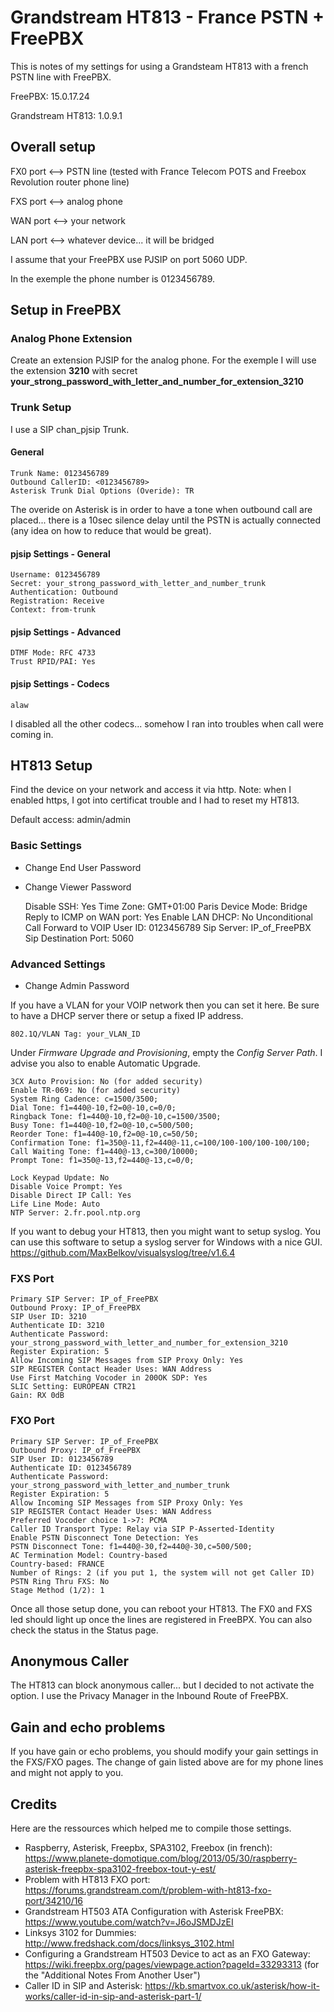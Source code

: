 # Grandstream HT813 - France PSTN + FreePBX

This is notes of my settings for using a Grandsteam HT813 with a french PSTN line with FreePBX.

FreePBX: 15.0.17.24

Grandstream HT813: 1.0.9.1 

## Overall setup

FX0 port <--> PSTN line (tested with France Telecom POTS and Freebox Revolution router phone line)

FXS port <--> analog phone

WAN port <--> your network

LAN port <--> whatever device... it will be bridged

I assume that your FreePBX use PJSIP on port 5060 UDP.

In the exemple the phone number is 0123456789.

## Setup in FreePBX

### Analog Phone Extension

Create an extension PJSIP for the analog phone. For the exemple I will use the extension **3210** with secret **your_strong_password_with_letter_and_number_for_extension_3210**

### Trunk Setup

I use a SIP chan_pjsip Trunk.

#### General

    Trunk Name: 0123456789
    Outbound CallerID: <0123456789>
    Asterisk Trunk Dial Options (Overide): TR

The overide on Asterisk is in order to have a tone when outbound call are placed... there is a 10sec silence delay until the PSTN is actually connected (any idea on how to reduce that would be great).

#### pjsip Settings - General

    Username: 0123456789
    Secret: your_strong_password_with_letter_and_number_trunk
    Authentication: Outbound
    Registration: Receive
    Context: from-trunk

#### pjsip Settings - Advanced

    DTMF Mode: RFC 4733
    Trust RPID/PAI: Yes
    
#### pjsip Settings - Codecs

    alaw

I disabled all the other codecs... somehow I ran into troubles when call were coming in.

## HT813 Setup

Find the device on your network and access it via http. Note: when I enabled https, I got into certificat trouble and I had to reset my HT813.

Default access: admin/admin

### Basic Settings

- Change End User Password
- Change Viewer Password

    Disable SSH: Yes
    Time Zone: GMT+01:00 Paris
    Device Mode: Bridge
    Reply to ICMP on WAN port: Yes
    Enable LAN DHCP: No
    Unconditional Call Forward to VOIP 
        User ID: 0123456789
        Sip Server: IP_of_FreePBX
        Sip Destination Port: 5060

### Advanced Settings

- Change Admin Password

If you have a VLAN for your VOIP network then you can set it here. Be sure to have a DHCP server there or setup a fixed IP address.

    802.1Q/VLAN Tag: your_VLAN_ID
    
Under *Firmware Upgrade and Provisioning*, empty the *Config Server Path*. I advise you also to enable Automatic Upgrade.

    3CX Auto Provision: No (for added security)
    Enable TR-069: No (for added security)
    System Ring Cadence: c=1500/3500;
    Dial Tone: f1=440@-10,f2=0@-10,c=0/0;
    Ringback Tone: f1=440@-10,f2=0@-10,c=1500/3500;
    Busy Tone: f1=440@-10,f2=0@-10,c=500/500;
    Reorder Tone: f1=440@-10,f2=0@-10,c=50/50;
    Confirmation Tone: f1=350@-11,f2=440@-11,c=100/100-100/100-100/100;
    Call Waiting Tone: f1=440@-13,c=300/10000;
    Prompt Tone: f1=350@-13,f2=440@-13,c=0/0;
    
    Lock Keypad Update: No
    Disable Voice Prompt: Yes
    Disable Direct IP Call: Yes
    Life Line Mode: Auto
    NTP Server: 2.fr.pool.ntp.org
    
If you want to debug your HT813, then you might want to setup syslog. You can use this software to setup a syslog server for Windows with a nice GUI. https://github.com/MaxBelkov/visualsyslog/tree/v1.6.4

### FXS Port

    Primary SIP Server: IP_of_FreePBX
    Outbound Proxy: IP_of_FreePBX
    SIP User ID: 3210
    Authenticate ID: 3210
    Authenticate Password: your_strong_password_with_letter_and_number_for_extension_3210
    Register Expiration: 5
    Allow Incoming SIP Messages from SIP Proxy Only: Yes
    SIP REGISTER Contact Header Uses: WAN Address
    Use First Matching Vocoder in 200OK SDP: Yes
    SLIC Setting: EUROPEAN CTR21
    Gain: RX 0dB
    
### FXO Port
   
    Primary SIP Server: IP_of_FreePBX
    Outbound Proxy: IP_of_FreePBX
    SIP User ID: 0123456789
    Authenticate ID: 0123456789
    Authenticate Password: your_strong_password_with_letter_and_number_trunk
    Register Expiration: 5
    Allow Incoming SIP Messages from SIP Proxy Only: Yes
    SIP REGISTER Contact Header Uses: WAN Address
    Preferred Vocoder choice 1->7: PCMA
    Caller ID Transport Type: Relay via SIP P-Asserted-Identity
    Enable PSTN Disconnect Tone Detection: Yes
    PSTN Disconnect Tone: f1=440@-30,f2=440@-30,c=500/500;
    AC Termination Model: Country-based
    Country-based: FRANCE
    Number of Rings: 2 (if you put 1, the system will not get Caller ID)
    PSTN Ring Thru FXS: No
    Stage Method (1/2): 1
    
Once all those setup done, you can reboot your HT813. The FX0 and FXS led should light up once the lines are registered in FreeBPX. You can also check the status in the Status page.

## Anonymous Caller

The HT813 can block anonymous caller... but I decided to not activate the option. I use the Privacy Manager in the Inbound Route of FreePBX.

## Gain and echo problems

If you have gain or echo problems, you should modify your gain settings in the FXS/FXO pages. The change of gain listed above are for my phone lines and might not apply to you.

## Credits

Here are the ressources which helped me to compile those settings.

- Raspberry, Asterisk, Freepbx, SPA3102, Freebox (in french): https://www.planete-domotique.com/blog/2013/05/30/raspberry-asterisk-freepbx-spa3102-freebox-tout-y-est/
- Problem with HT813 FXO port: https://forums.grandstream.com/t/problem-with-ht813-fxo-port/34210/16
- Grandstream HT503 ATA Configuration with Asterisk FreePBX: https://www.youtube.com/watch?v=J6oJSMDJzEI
- Linksys 3102 for Dummies: http://www.fredshack.com/docs/linksys_3102.html
- Configuring a Grandstream HT503 Device to act as an FXO Gateway: https://wiki.freepbx.org/pages/viewpage.action?pageId=33293313 (for the "Additional Notes From Another User")
- Caller ID in SIP and Asterisk: https://kb.smartvox.co.uk/asterisk/how-it-works/caller-id-in-sip-and-asterisk-part-1/

